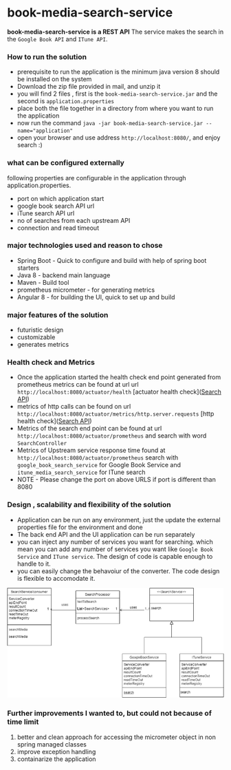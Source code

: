 # book-media-search-service
**book-media-search-service is a REST API** The service makes the search in the `Google Book API` and `ITune API`.

### How to run the solution
 * prerequisite to run the application is the minimum java version 8 should be installed on the system
 * Download the zip file provided in mail, and unzip it
 * you will find 2 files , first is the `book-media-search-service.jar` and the second is `application.properties`
 * place both the file together in a directory from where you want to run the application
 * now run the command `java -jar book-media-search-service.jar --name="application"`
 * open your browser and use address `http://localhost:8080/`, and enjoy search :)
 
### what can be configured externally
following properties are configurable in the application through application.properties.   
* port on which application start
* google book search API url
* iTune search API url
* no of searches from each upstream API
* connection and read timeout

### major technologies used and reason to chose 
* Spring Boot - Quick to configure and build with help of spring boot starters
* Java 8 - backend main language
* Maven - Build tool
* prometheus micrometer - for generating metrics
* Angular 8 - for building the UI, quick to set up and build

### major features of the solution
* futuristic design
* customizable
* generates metrics

### Health check and Metrics
* Once the application started the health check end point generated from prometheus metrics 
can be found at  url url  `http://localhost:8080/actuator/health` [actuator health check]([Search API](https://affiliate.itunes.apple.com/resources/documentation/itunes-store-web-service-search-api/#searching))
* metrics of http calls can be found on url `http://localhost:8080/actuator/metrics/http.server.requests` [http health check]([Search API](http://localhost:8080/actuator/metrics/http.server.requests))
* Metrics of the search end point can be found at url `http://localhost:8080/actuator/prometheus` and search with word `SearchController`
* Metrics of Upstream service response time found at `http://localhost:8080/actuator/prometheus` search with `google_book_search_service` for Google Book Service and `itune_media_search_service` for ITune search
* NOTE - Please change the port on above URLS if port is different than 8080 

### Design , scalability and flexibility of the solution
* Application can be run on any environment, just the update the external properties file for the environment and done
* The back end API and the UI application can be run separately
* you can inject any number of services you want for searching. which mean you can add any number of services you want like `Google Book Service` and `ITune service`. The design of code is capable enough to handle to it.
* you can easily change the behavoiur of the converter. The code design is flexible to accomodate it.


![alt text](https://github.com/hussain21j/book-media-search-service/blob/master/class-diagram.png)


### Further improvements I wanted to, but could not because of time limit
1. better and clean approach for accessing the micrometer object in non spring managed classes
2. improve exception handling 
4. containarize the application